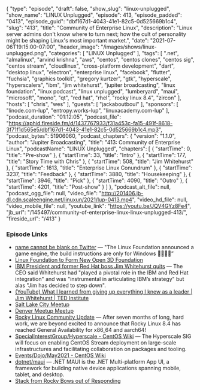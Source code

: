 {
  "type": "episode",
  "draft": false,
  "show_slug": "linux-unplugged",
  "show_name": "LINUX Unplugged",
  "episode": 413,
  "episode_padded": "0413",
  "episode_guid": "dbf167d1-4043-41e1-82c5-0d525669b1c4",
  "slug": "413",
  "title": "Community of Enterprise Linux",
  "description": "Linux server admins don't know where to turn next; how the cult of personality might be shaping Linux's most important market.",
  "date": "2021-07-06T19:15:00-07:00",
  "header_image": "/images/shows/linux-unplugged.png",
  "categories": [
    "LINUX Unplugged"
  ],
  "tags": [
    ".net",
    "almalinux",
    "arvind krishna",
    "aws",
    "centos",
    "centos clones",
    "centos sig",
    "centos stream",
    "cloudlinux",
    "cross-platform development",
    "dart",
    "desktop linux",
    "electron",
    "enterprise linux",
    "facebook",
    "flutter",
    "fuchsia",
    "graphics toolkit",
    "gregory kurtzer",
    "gtk",
    "hyperscale",
    "hyperscalers",
    "ibm",
    "jim whitehurst",
    "jupiter broadcasting",
    "linux foundation",
    "linux podcast",
    "linux unplugged",
    "lumberyard",
    "maui",
    "microsoft",
    "mono",
    "qt",
    "red hat",
    "rhel",
    "rocky linux 8.4",
    "zircon"
  ],
  "hosts": [
    "chris",
    "wes"
  ],
  "guests": [
    "jackaboutboul"
  ],
  "sponsors": [
    "linode.com-lup",
    "entropy.works-lup",
    "linuxacademy.com-lup"
  ],
  "podcast_duration": "01:12:05",
  "podcast_file": "https://aphid.fireside.fm/d/1437767933/f31a453c-fa15-491f-8618-3f71f1d565e5/dbf167d1-4043-41e1-82c5-0d525669b1c4.mp3",
  "podcast_bytes": 51906060,
  "podcast_chapters": {
    "version": "1.1.0",
    "author": "Jupiter Broadcasting",
    "title": "413: Community of Enterprise Linux",
    "podcastName": "LINUX Unplugged",
    "chapters": [
      {
        "startTime": 0,
        "title": "Pre-show"
      },
      {
        "startTime": 33,
        "title": "Intro"
      },
      {
        "startTime": 177,
        "title": "Story Time with Chris"
      },
      {
        "startTime": 508,
        "title": "Jim Whitehurst"
      },
      {
        "startTime": 1613,
        "title": "Enterprise Linux Conundrum"
      },
      {
        "startTime": 3237,
        "title": "Feedback"
      },
      {
        "startTime": 3880,
        "title": "Housekeeping"
      },
      {
        "startTime": 3946,
        "title": "Pick"
      },
      {
        "startTime": 4090,
        "title": "Outro"
      },
      {
        "startTime": 4201,
        "title": "Post-show"
      }
    ]
  },
  "podcast_alt_file": null,
  "podcast_ogg_file": null,
  "video_file": "http://201406.jb-dl.cdn.scaleengine.net/linuxun/2021/lup-0413.mp4",
  "video_hd_file": null,
  "video_mobile_file": null,
  "youtube_link": "https://youtu.be/JQV4GYz8Fe4",
  "jb_url": "/145497/community-of-enterprise-linux-linux-unplugged-413/",
  "fireside_url": "/413"
}


### Episode Links

  * [name cannot be blank on Twitter](https://twitter.com/thenaughtysquid/status/1412450241027117058 "name cannot be blank on Twitter") — "The Linux Foundation announced a game engine, the build instructions are only for Windows 🤦‍♂️🤦‍♂️”
  * [Linux Foundation to Form New Open 3D Foundation](https://www.linuxfoundation.org/press-release/linux-foundation-to-form-new-open-3d-foundation/ "Linux Foundation to Form New Open 3D Foundation")
  * [IBM President and former Red Hat boss Jim Whitehurst quits](https://www.theregister.com/2021/07/02/ibm_whitehurst_quits/ "IBM President and former Red Hat boss Jim Whitehurst quits") — The CEO said Whitehurst had "played a pivotal role in the IBM and Red Hat integration" and was "instrumental in articulating IBM’s strategy" but alas "Jim has decided to step down".
  * [(YouTube) What I learned from giving up everything I knew as a leader | Jim Whitehurst | TED Institute](https://www.youtube.com/watch?v=l0gyYcOAcFE "\(YouTube\) What I learned from giving up everything I knew as a leader | Jim Whitehurst | TED Institute")
  * [Salt Lake City Meetup](https://www.meetup.com/jupiterbroadcasting/events/278854904/ "Salt Lake City Meetup")
  * [Denver Meetup Meetup](https://www.meetup.com/jupiterbroadcasting/events/278855088/ "Denver Meetup Meetup")
  * [Rocky Linux Community Update](https://forums.rockylinux.org/t/community-update-june-2021/3260 "Rocky Linux Community Update") — After seven months of long, hard work, we are beyond excited to announce that Rocky Linux 8.4 has reached General Availability for x86_64 and aarch64!
  * [SpecialInterestGroup/Hyperscale - CentOS Wiki](https://wiki.centos.org/SpecialInterestGroup/Hyperscale "SpecialInterestGroup/Hyperscale - CentOS Wiki") — The Hyperscale SIG will focus on enabling CentOS Stream deployment on large-scale infrastructures and facilitating collaboration on packages and tooling.
  * [Events/Dojo/May2021 - CentOS Wiki](https://wiki.centos.org/Events/Dojo/May2021 "Events/Dojo/May2021 - CentOS Wiki")
  * [dotnet/maui](https://github.com/dotnet/maui "dotnet/maui") — .NET MAUI is the .NET Multi-platform App UI, a framework for building native device applications spanning mobile, tablet, and desktop.
  * [Stack from Rocky Bows out of Responding](https://paste.docs.lol/reader/PanicBreedings "Stack from Rocky Bows out of Responding")


